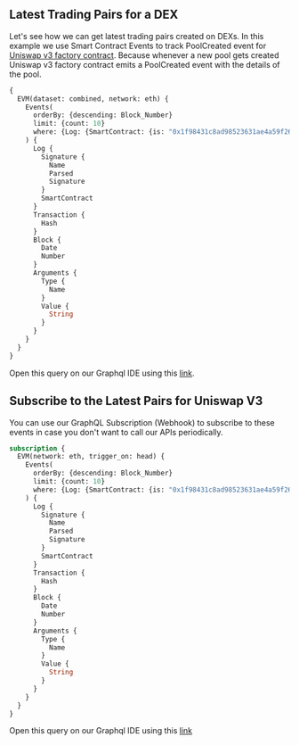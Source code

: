 ## Latest Trading Pairs for a DEX

Let's see how we can get latest trading pairs created on DEXs. In this example we use Smart Contract Events to track PoolCreated event for [Uniswap v3 factory contract](https://explorer.bitquery.io/ethereum/smart_contract/0x1f98431c8ad98523631ae4a59f267346ea31f984/events). Because whenever a new pool gets created Uniswap v3 factory contract emits a PoolCreated event with the details of the pool. 

```graphql
{
  EVM(dataset: combined, network: eth) {
    Events(
      orderBy: {descending: Block_Number}
      limit: {count: 10}
      where: {Log: {SmartContract: {is: "0x1f98431c8ad98523631ae4a59f267346ea31f984"}, Signature: {Name: {is: "PoolCreated"}}}}
    ) {
      Log {
        Signature {
          Name
          Parsed
          Signature
        }
        SmartContract
      }
      Transaction {
        Hash
      }
      Block {
        Date
        Number
      }
      Arguments {
        Type {
          Name
        }
        Value {
          String
        }
      }
    }
  }
}

```

Open this query on our Graphql IDE using this [link](https://graphql.bitquery.io/ide/Latest-pools-created-uniswap-v3_1).

## Subscribe to the Latest Pairs for Uniswap V3

You can use our GraphQL Subscription (Webhook) to subscribe to these events in case you don't want to call our APIs periodically.

```graphql
subscription {
  EVM(network: eth, trigger_on: head) {
    Events(
      orderBy: {descending: Block_Number}
      limit: {count: 10}
      where: {Log: {SmartContract: {is: "0x1f98431c8ad98523631ae4a59f267346ea31f984"}, Signature: {Name: {is: "PoolCreated"}}}}
    ) {
      Log {
        Signature {
          Name
          Parsed
          Signature
        }
        SmartContract
      }
      Transaction {
        Hash
      }
      Block {
        Date
        Number
      }
      Arguments {
        Type {
          Name
        }
        Value {
          String
        }
      }
    }
  }
}
```

Open this query on our Graphql IDE using this [link](https://graphql.bitquery.io/ide/Subscription-to-Latest-pools-created-uniswap-v3)